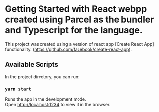 # Getting Started with React webpp created using Parcel as the bundler and Typescript for the language.

This project was created using a version of react app [Create React App] functionality. (https://github.com/facebook/create-react-app).

## Available Scripts

In the project directory, you can run:

### `yarn start`

Runs the app in the development mode.\
Open [http://localhost:1234](http://localhost:1234) to view it in the browser.
